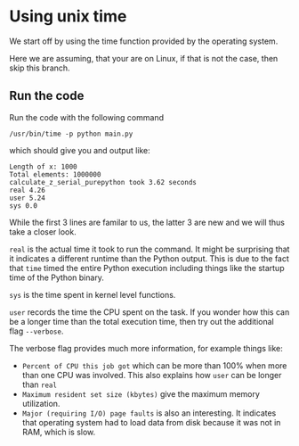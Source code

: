 # Using unix time

We start off by using the time function provided by the operating system.

Here we are assuming, that your are on Linux, if that is not the case, then skip this branch.

## Run the code

Run the code with the following command

```shell
/usr/bin/time -p python main.py
```

which should give you and output like:

```shell
Length of x: 1000
Total elements: 1000000
calculate_z_serial_purepython took 3.62 seconds
real 4.26
user 5.24
sys 0.0
```

While the first 3 lines are familar to us, the latter 3 are new and we will thus take a closer look.

`real` is the actual time it took to run the command. It might be surprising that it indicates a different runtime
than the Python output. This is due to the fact that `time` timed the entire Python execution including things like
the startup time of the Python binary.

`sys` is the time spent in kernel level functions.

`user` records the time the CPU spent on the task. If you wonder how this can be a longer time than the total 
execution time, then try out the additional flag `--verbose`.

The verbose flag provides much more information, for example things like:
* `Percent of CPU this job got` which can be more than 100% when more than one CPU was involved. This also explains how `user` can be longer than `real`
* `Maximum resident set size (kbytes)` give the maximum memory utilization.
* `Major (requiring I/O) page faults` is also an interesting. It indicates that operating system had to load data from disk because it was not in RAM, which is slow.